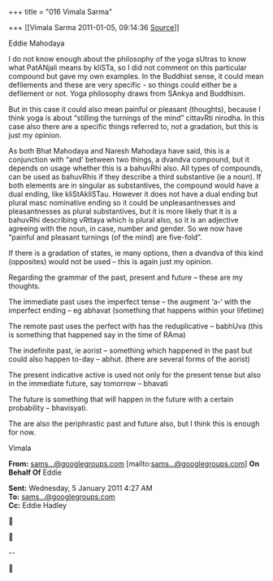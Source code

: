 +++
title = "016 Vimala Sarma"

+++
[[Vimala Sarma	2011-01-05, 09:14:36 [Source](https://groups.google.com/g/samskrita/c/0oGCp8epmvQ)]]



Eddie Mahodaya

I do not know enough about the philosophy of the yoga sUtras to know what PatANjali means by kliSTa, so I did not comment on this particular compound but gave my own examples. In the Buddhist sense, it could mean defilements and these are very specific - so things could either be a defilement or not. Yoga philosophy draws from SAnkya and Buddhism.

But in this case it could also mean painful or pleasant (thoughts), because I think yoga is about “stilling the turnings of the mind” cittavRti nirodha. In this case also there are a specific things referred to, not a gradation, but this is just my opinion.



As both Bhat Mahodaya and Naresh Mahodaya have said, this is a conjunction with “and’ between two things, a dvandva compound, but it depends on usage whether this is a bahuvRhi also. All types of compounds, can be used as bahuvRhis if they describe a third substantive (ie a noun). If both elements are in singular as substantives, the compound would have a dual ending, like kliStAkliSTau. However it does not have a dual ending but plural masc nominative ending so it could be
unpleasantnesses and pleasantnesses as plural substantives, but it is more likely that it is a bahuvRhi describing vRttaya which is plural also, so it is an adjective agreeing with the noun, in case, number and gender. So we now have “painful and pleasant turnings (of the mind) are five-fold”.



If there is a gradation of states, ie many options, then a dvandva of this kind (opposites) would not be used – this is again just my opinion.



Regarding the grammar of the past, present and future – these are my thoughts.



The immediate past uses the imperfect tense – the augment ‘a-‘ with the imperfect ending – eg abhavat (something that happens within your lifetime)

The remote past uses the perfect with has the reduplicative – babhUva (this is something that happened say in the time of RAma)

The indefinite past, ie aorist – something which happened in the past but could also happen to-day – abhut. (there are several forms of the aorist)

The present indicative active is used not only for the present tense but also in the immediate future, say tomorrow – bhavati

The future is something that will happen in the future with a certain probability – bhavisyati.

The are also the periphrastic past and future also, but I think this is enough for now.



Vimala





**From:** [sams...@googlegroups.com]() \[mailto:[sams...@googlegroups.com]()\] **On Behalf Of** Eddie

  
**Sent:** Wednesday, 5 January 2011 4:27 AM  
**To:** [sams...@googlegroups.com]()  
**Cc:** Eddie Hadley  





--  



